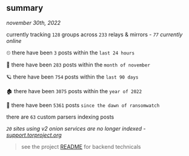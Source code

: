
## summary
_november 30th, 2022_

currently tracking `128` groups across `233` relays & mirrors - _`77` currently online_

⏲ there have been `3` posts within the `last 24 hours`

🦈 there have been `283` posts within the `month of november`

🪐 there have been `754` posts within the `last 90 days`

🏚 there have been `3075` posts within the `year of 2022`

🦕 there have been `5361` posts `since the dawn of ransomwatch`

there are `63` custom parsers indexing posts

_`20` sites using v2 onion services are no longer indexed - [support.torproject.org](https://support.torproject.org/onionservices/v2-deprecation/)_

> see the project [README](https://github.com/joshhighet/ransomwatch#ransomwatch--) for backend technicals
